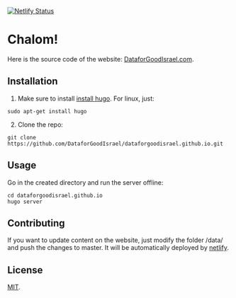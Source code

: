 [![Netlify Status](https://api.netlify.com/api/v1/badges/6d27f2e6-fd25-4042-80f2-0a54171d9b31/deploy-status)](https://app.netlify.com/sites/dataforgoodisrael/deploys)

# Chalom!
Here is the source code of the website: [DataforGoodIsrael.com](https://DataforGoodIsrael.com).

## Installation
1. Make sure to install [install hugo](https://gohugo.io/getting-started/installing/).
For linux, just:
```shell
sudo apt-get install hugo
```
2. Clone the repo:
```shell
git clone https://github.com/DataforGoodIsrael/dataforgoodisrael.github.io.git
```

## Usage
Go in the created directory and run the server offline:
```shell
cd dataforgoodisrael.github.io
hugo server
```

## Contributing
If you want to update content on the website, just modify the folder /data/ and push the changes to master.
It will be automatically deployed by [netlify](https://www.netlify.com/).

## License
[MIT](LICENSE).

